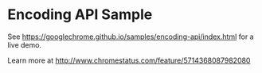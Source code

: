 Encoding API Sample
===
See https://googlechrome.github.io/samples/encoding-api/index.html for a live demo.

Learn more at http://www.chromestatus.com/feature/5714368087982080